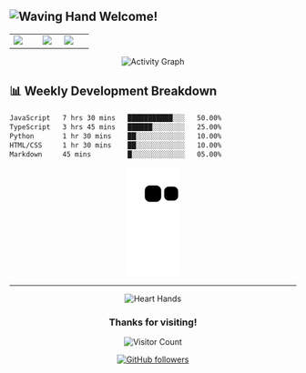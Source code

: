 ## <img src="https://raw.githubusercontent.com/Tarikul-Islam-Anik/Animated-Fluent-Emojis/master/Emojis/Hand%20gestures/Waving%20Hand.png" alt="Waving Hand" width="25" height="25" /> Welcome!

<div align="center">
  <table border="0" cellspacing="0" cellpadding="0">
    <tr>
        <td valign="top" width="37%">
            <img src="https://github-readme-streak-stats.herokuapp.com/?user=feelixs&theme=radical" width="100%"/>
        </td>
        <td valign="top" width="27%">
            <img src="https://github-readme-stats.vercel.app/api/top-langs/?username=feelixs&layout=compact&theme=radical" width="100%"/>
        </td>
        <td valign="top" width="36">
            <img src="https://github-readme-stats.vercel.app/api?username=feelixs&show_icons=true&theme=radical" width="100%"/>
        </td>
    </tr>
  </table>
</div>

<div align="center">
  
![Activity Graph](https://activity-graph.herokuapp.com/graph?username=feelixs&theme=react-dark)

</div>


## 📊 Weekly Development Breakdown

<!--START_SECTION:waka-->
```text
JavaScript   7 hrs 30 mins   ███████████░░░   50.00% 
TypeScript   3 hrs 45 mins   ██████░░░░░░░░   25.00%
Python       1 hr 30 mins    ██░░░░░░░░░░░░   10.00%
HTML/CSS     1 hr 30 mins    ██░░░░░░░░░░░░   10.00%
Markdown     45 mins         █░░░░░░░░░░░░░   05.00%
```
<!--END_SECTION:waka-->

<!-- Interactive Snake Game -->
<div align="center">

  <img src="https://github.com/feelixs/feelixs/blob/output/github-contribution-grid-snake.svg" alt="snake eating contributions">

</div>

---

<div align="center">
  <img src="https://raw.githubusercontent.com/Tarikul-Islam-Anik/Animated-Fluent-Emojis/master/Emojis/Hand%20gestures/Heart%20Hands.png" alt="Heart Hands" width="25" height="25">
  
  ### Thanks for visiting!
  
  ![Visitor Count](https://profile-counter.glitch.me/feelixs/count.svg)

</div>

<div align="center">

[![GitHub followers](https://img.shields.io/github/followers/feelixs?style=social)](https://github.com/feelixs)

</div>
